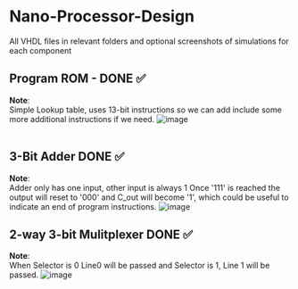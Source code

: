 # Nano-Processor-Design
All VHDL files in relevant folders and optional screenshots of simulations for each component

## Program ROM - DONE ✅
**Note**:<br>
Simple Lookup table, uses 13-bit instructions so we can add include some more additional instructions if we need.
![image](https://github.com/psychlone77/Nano-Processor-Design/assets/127029023/df47c82d-e4ca-4464-bb0a-e5ca35c50dea)
<br>
<br>
## 3-Bit Adder DONE ✅
**Note**:<br>
Adder only has one input, other input is always 1
Once '111' is reached the output will reset to '000' and C_out will become '1', which could be useful to indicate an end of program instructions.
![image](https://github.com/psychlone77/Nano-Processor-Design/assets/127029023/a131ad93-793b-46b9-9848-7504357e587c)
<br>
## 2-way 3-bit Mulitplexer DONE ✅
**Note**:<br>
When Selector is 0 Line0 will be passed and Selector is 1, Line 1 will be passed.
![image](https://github.com/psychlone77/Nano-Processor-Design/assets/127029023/f74aad5e-7c33-4791-9f12-1a113e32515f)
